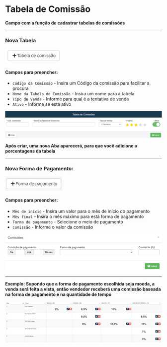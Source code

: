 # Tabela de Comissão
**Campo com a função de cadastrar tabelas de comissões**
***

### **Nova Tabela**

![](../../../img/novaTabelaComicao.png)

#### **Campos para preencher:**

* `Código da Comissão` - Insira um Código da comissão para facilitar a procura
* `Nome da Tabela de Comissão` - Insira um nome para a tabela
* `Tipo de Venda` - Informe para qual é a tentativa de venda
* `Ativo` - Informe se está ativo

![](../../../img/tabelaComissao.png)

**Após criar, uma nova Aba aparecerá, para que você adicione a porcentagens da tabela**
***

### **Nova Forma de Pagamento:**

![](../../../img/novaForma.png)

#### **Campos para preencher:**

* `Mês de início` - Insira um valor para o mês de início do pagamento
* `Mês final` - Insira o mês máximo para está forma de pagamento
* `Forma de pagamento` - Selecione o meio de pagamento
* `Comissão` - Informe o valor da comissão

![](../../../img/cadastroPagamento.png)
***

**Exemplo: Supondo que a forma de pagamento escolhida seja moeda, a venda será feita a vista, então vendedor receberá uma comissão baseada na forma de pagamento e na quantidade de tempo**

![](../../../img/tabelaPrecos.jpg)